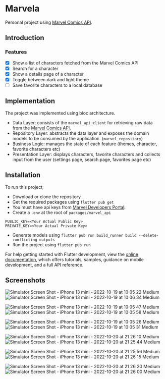 # Marvela

Personal project using [Marvel Comics API](https://developer.marvel.com/).

## Introduction

### Features

- [x] Show a list of characters fetched from the Marvel Comics API
- [x] Search for a character
- [x] Show a details page of a character
- [x] Toggle between dark and light theme
- [ ] Save favorite characters to a local database

## Implementation

The project was implemented using bloc architecture.

- Data Layer: consists of the `marvel_api_client` for retrieving raw data from the [Marvel Comics API](https://developer.marvel.com/).
- Repository Layer: abstracts the data layer and exposes the domain models to be consumed by the application. (`marvel_repository`)
- Business Logic: manages the state of each feature (themes, character, favorite characters etc)
- Presentation Layer: displays characters, favorite characters and collects input from the user (settings page, search page, favorites page etc)

## Installation

To run this project;

- Download or clone the repository
- Get the required packages using `flutter pub get`
- You must have api keys from [Marvel Developers Portal](https://developer.marvel.com/).
- Create a `.env` at the root of `packages/marvel_api`

```
PUBLIC_KEY=<Your Actual Public Key>
PRIVATE_KEY=<Your Actual Private Key>
```

- Generate models using `flutter pub run build_runner build --delete-conflicting-outputs`
- Run the project using `flutter pub run`

For help getting started with Flutter development, view the
[online documentation](https://docs.flutter.dev/), which offers tutorials,
samples, guidance on mobile development, and a full API reference.

## Screenshots

![Simulator Screen Shot - iPhone 13 mini - 2022-10-19 at 10 05 22 Medium](https://user-images.githubusercontent.com/72420125/196648773-04af8711-4c61-4a0b-bd3d-4e899eda6ad5.jpeg)
![Simulator Screen Shot - iPhone 13 mini - 2022-10-19 at 10 06 34 Medium](https://user-images.githubusercontent.com/72420125/196650048-1811dee6-c4bf-4fdb-a6da-fb2f4ba6f2fd.jpeg)

![Simulator Screen Shot - iPhone 13 mini - 2022-10-19 at 10 05 47 Medium](https://user-images.githubusercontent.com/72420125/196650103-e7088d26-f106-4157-b6b7-3ada82141068.jpeg)
![Simulator Screen Shot - iPhone 13 mini - 2022-10-19 at 10 05 58 Medium](https://user-images.githubusercontent.com/72420125/196650446-02b7ff3b-47c2-4fc6-950a-8e5634e7d09b.jpeg)

![Simulator Screen Shot - iPhone 13 mini - 2022-10-19 at 10 05 26 Medium](https://user-images.githubusercontent.com/72420125/196650499-de5b5695-698c-4a3e-b5a6-31bfea11c895.jpeg)
![Simulator Screen Shot - iPhone 13 mini - 2022-10-19 at 10 05 31 Medium](https://user-images.githubusercontent.com/72420125/196650512-43af8bff-5b9d-4739-954d-38bed952f710.jpeg)

![Simulator Screen Shot - iPhone 13 mini - 2022-10-20 at 21 26 10 Medium](https://user-images.githubusercontent.com/72420125/197052271-ed3ebce7-deef-40b2-aa9b-63c07430af12.jpeg)
![Simulator Screen Shot - iPhone 13 mini - 2022-10-20 at 21 25 44 Medium](https://user-images.githubusercontent.com/72420125/197052501-5d557149-112d-4b88-a2ca-7e8268269e8e.jpeg)

![Simulator Screen Shot - iPhone 13 mini - 2022-10-20 at 21 25 56 Medium](https://user-images.githubusercontent.com/72420125/197054728-5e5d63e9-c95b-4345-980f-3b99b2d6d6c2.jpeg)
![Simulator Screen Shot - iPhone 13 mini - 2022-10-20 at 21 26 15 Medium](https://user-images.githubusercontent.com/72420125/197054739-800e362f-0436-4787-bb6c-83737df40ae8.jpeg)

![Simulator Screen Shot - iPhone 13 mini - 2022-10-20 at 21 26 20 Medium](https://user-images.githubusercontent.com/72420125/197054757-1fa21955-b004-4918-8b6e-c56b61689fa9.jpeg)
![Simulator Screen Shot - iPhone 13 mini - 2022-10-20 at 21 26 00 Medium](https://user-images.githubusercontent.com/72420125/197054766-d03c41b4-bca2-4620-be6c-0d86fd60650f.jpeg)
